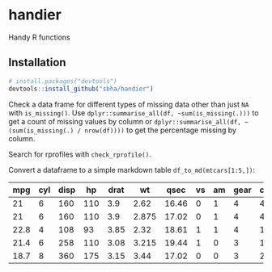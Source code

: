 # handier
Handy R functions

## Installation
``` r
# install.packages("devtools")
devtools::install_github("sbha/handier")
```

Check a data frame for different types of missing data other than just `NA` with `is_missing()`. Use `dplyr::summarise_all(df, ~sum(is_missing(.)))` to get a count of missing values by column or `dplyr::summarise_all(df, ~(sum(is_missing(.) / nrow(df))))` to get the percentage missing by column. 


Search for rprofiles with `check_rprofile()`.

Convert a dataframe to a simple markdown table `df_to_md(mtcars[1:5,])`:

| mpg | cyl | disp | hp | drat | wt | qsec | vs | am | gear | carb |
|---|---|---|---|---|---|---|---|---|---|---|
| 21 | 6 | 160 | 110 | 3.9 | 2.62 | 16.46 | 0 | 1 | 4 | 4 |
| 21 | 6 | 160 | 110 | 3.9 | 2.875 | 17.02 | 0 | 1 | 4 | 4 |
| 22.8 | 4 | 108 | 93 | 3.85 | 2.32 | 18.61 | 1 | 1 | 4 | 1 |
| 21.4 | 6 | 258 | 110 | 3.08 | 3.215 | 19.44 | 1 | 0 | 3 | 1 |
| 18.7 | 8 | 360 | 175 | 3.15 | 3.44 | 17.02 | 0 | 0 | 3 | 2 |
